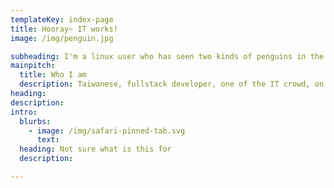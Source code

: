 ```yaml
---
templateKey: index-page
title: Hooray~ IT works!
image: /img/penguin.jpg

subheading: I'm a linux user who has seen two kinds of penguins in the bush!
mainpitch:
  title: Who I am
  description: Taiwanese, fullstack developer, one of the IT crowd, on my way of learning to build my own computer.
heading: 
description: 
intro:
  blurbs:
    - image: /img/safari-pinned-tab.svg
      text: 
  heading: Not sure what is this for
  description: 

---
```


